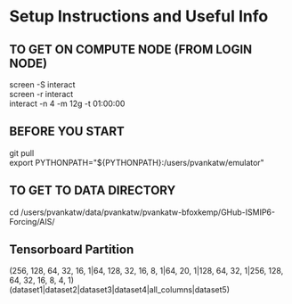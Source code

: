 # Setup Instructions and Useful Info

## TO GET ON COMPUTE NODE (FROM LOGIN NODE)

screen -S interact  
screen -r interact  
interact -n 4 -m 12g -t 01:00:00  

## BEFORE YOU START

git pull  
export PYTHONPATH="${PYTHONPATH}:/users/pvankatw/emulator"  

## TO GET TO DATA DIRECTORY

cd /users/pvankatw/data/pvankatw/pvankatw-bfoxkemp/GHub-ISMIP6-Forcing/AIS/  

## Tensorboard Partition

(256, 128, 64, 32, 16, 1|64, 128, 32, 16, 8, 1|64, 20, 1|128, 64, 32, 1|256, 128, 64, 32, 16, 8, 4, 1)
(dataset1|dataset2|dataset3|dataset4|all_columns|dataset5)
